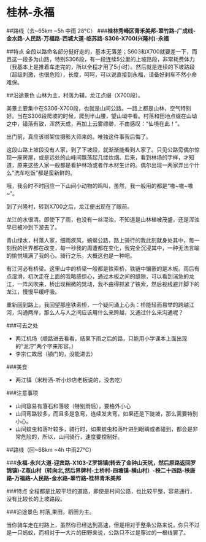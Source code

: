 # 桂林-永福

##路线（去~65km ~5h 中雨 28°C）
###**桂林秀峰区青禾美邦-翠竹路-广成线-金水路-人民路-万福路-西城大道-临苏路-S306-X700(兴隆村)-永福**

##特点
全段以路命名部分挺好走的，基本无落差；S603和X700就要差一下，而且这一段多为山路，特别S306段，有一段连续5公里的上坡路段，非常耗费体力（我基本上是推着车走完的，所以全程才用了5小时）。然后就是连续的下坡路段（超级刺激，也很危险），长度，呵呵，可以说直接到永福，请备好刹车不然小命难保。

##沿途景色
山林为主，村落为辅，龙江点缀（X700段）。

美景主要集中在S306-X700段，也就是山间公路。一路上都是山林，空气特别好。当在S306段爬坡的时候，爬到半山腰，望山坳中看。村落和田地点缀在山坳之中，错落有致，浑然天成，再加上云雾缥缈，不由感叹：“仙境在此！”。

出门前，真应该绑架位摄影大师来的。唯独这件事我后悔了。

这段山路上坡段没有人家，到了下坡段，就渐渐能看到人家了。只见公路旁偶尔惊现一座房屋，或是远处的山峰间飘荡起几缕炊烟。后来，看到林场的字样，才知道，原来这些人家一般都是看护林场或者作木材生计的。偶尔出现一两家弄出个什么“洗车吃饭”都是蛮新鲜的。

哦，我会时不时回应一下山间小动物的鸣叫，虽然，我一般用的都是“嗷~嗷~嗷~”。

到了兴隆村，转到X700之后，龙江便出现在了眼前。

龙江的水很清。即使下了雨，也没有一丝混浊，不知道是山林植被茂盛，还是浑浊早已被冲到下游去了。

青山绿水，村落人家，细雨疾风，蜿蜒公路，路上骑行的我此刻就身处其中，每一刻我的世界都在改变，每一秒我的周遭都在变化，我完全沉浸其中，一种无法言喻的愉悦填满了我的心。骑行之乐，大概这也是一种吧。

有江河必有桥梁。这里山中的桥梁一般都是铁索桥，铁链中镶嵌的是木板。雨后有点湿滑，初次走在上面的我略感惊心，通过木板之间的缝隙，可以看到湍急的龙江，一阵风吹来，桥出现稍微的晃动，我不由得抓紧了铁索，然后视线避开脚下的龙江，慢慢平缓呼吸。

重新回到路上，我回望那座铁索桥，一个疑问涌上心头：桥能轻而易举的跨越江河，沟通两岸，那么人与人之间应该用什么来跨越，又通过什么来沟通呢？

###可去之处
* 两江机场（顺路进去看看，结果下雨之后的路，只能用小学课本上面出现的“泥泞”两个字来形容。）
* 李宗仁故居（锁门的，没能进去）

###美食
* 两江镇（米粉酒-听小炒店老板说的，没去吃）

###注意事项
* 山间容易有落石和落坡（特别雨后），要格外小心
* 山间弯路较多，而且多是急弯，连续发夹弯，如果还是下陡坡，那么需要特别小心。
* 山间蚊虫和落叶较多，骑行时，如果蚊虫和落叶进到眼睛或者碰到，都会是非常危险的，所以，山间骑行，速度要控制好。

##路线（回~68km ~4h 中雨27°C）

###**永福-永兴大道-迎宾路-X103-Z罗锦镇(转去了金钟山天坑，然后原路返回罗锦镇)-Z燕山村（转向北,然后界牌村-土桥村-四塘镇-横山村）-秧二十四路-秧唐路-万福路-人民路-金水路-翠竹路-桂林青禾美邦**


###特点
全程都是比较平坦的道路，即使是村间公路，也比较平整，容易通行，没有比较长的上坡路段。

###沿途景色
村落,果田，稻田为主。

当你骑车走在村路上，虽然你已经达到高速，但是相对于整条公路来说，你只不过是一只蚂蚁，而相对于一大片的田野来说，公路只不过是穿过的一根线罢了。








